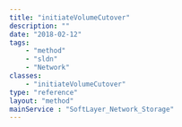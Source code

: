 ```yaml
---
title: "initiateVolumeCutover"
description: ""
date: "2018-02-12"
tags:
    - "method"
    - "sldn"
    - "Network"
classes:
    - "initiateVolumeCutover"
type: "reference"
layout: "method"
mainService : "SoftLayer_Network_Storage"
---
```

